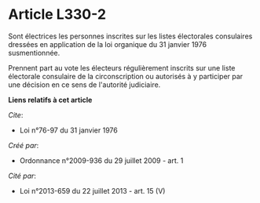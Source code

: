 # Article L330-2

Sont électrices les personnes inscrites sur les listes électorales consulaires dressées en application de la loi organique du
31 janvier 1976 susmentionnée. 

Prennent part au vote les électeurs régulièrement inscrits sur une liste électorale consulaire de la circonscription ou
autorisés à y participer par une décision en ce sens de l'autorité judiciaire.

**Liens relatifs à cet article**

_Cite_:

  - Loi n°76-97 du 31 janvier 1976

_Créé par_:

  - Ordonnance n°2009-936 du 29 juillet 2009 - art. 1

_Cité par_:

  - Loi n°2013-659 du 22 juillet 2013 - art. 15 (V)
